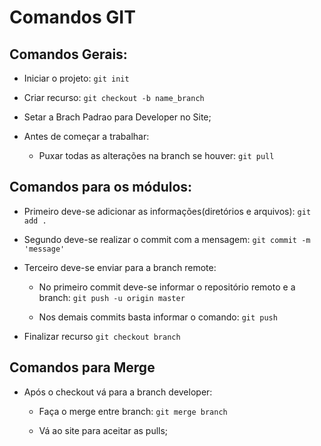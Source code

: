 # Comandos GIT
## Comandos Gerais:
- Iniciar o projeto:
```git init```

- Criar recurso:
```git checkout -b name_branch```

- Setar a Brach Padrao para Developer no Site;

- Antes de começar a trabalhar:
    - Puxar todas as alterações na branch se houver:
    ```git pull```

## Comandos para os módulos:
- Primeiro deve-se adicionar as informações(diretórios e arquivos):
```git add . ```

- Segundo deve-se realizar o commit com a mensagem:
```git commit -m 'message' ```

- Terceiro deve-se enviar para a branch remote:
    - No primeiro commit deve-se informar o repositório remoto e a branch:
    ```git push -u origin master```

    - Nos demais commits basta informar o comando:
    ```git push```

- Finalizar recurso 
```git checkout branch```

## Comandos para Merge
- Após o checkout vá para a branch developer:
    - Faça o merge entre branch:
    ```git merge branch```

    - Vá ao site para aceitar as pulls;

